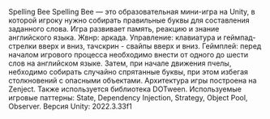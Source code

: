 Spelling Bee 
Spelling Bee — это образовательная мини-игра на Unity, в которой игроку нужно собирать правильные буквы для составления заданного слова. Игра развивает память, реакцию и знание английского языка.
Жвнр: аркада.
Управление: клавиатура и геймпад- стрелки вверх и вниз, тачскрин - свайпы вверх и вниз.
Геймплей: перед началом игрового процесса необходимо внести от одного до шести слов на английском языке. Затем, при начале движения пчелы, небходимо собирать случайно спрятанные буквы, при этом избегая столкновений с опасными объектами.
Архитектура игры построена на Zenject. 
Также используется библиотека DOTween.
Используемые игровые паттерны: State, Dependency Injection, Strategy, Object Pool, Observer.
Версия Unity: 2022.3.33f1

